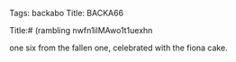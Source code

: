 Tags: backabo
Title: BACKA66
  
Title:# (rambling nwfn1ilMAwo1t1uexhn 
  
one six from the fallen one, celebrated with the fiona cake.